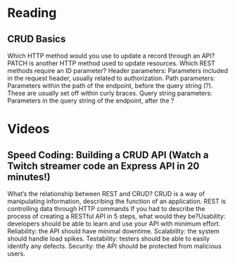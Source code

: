 # Reading

## CRUD Basics

Which HTTP method would you use to update a record through an API? PATCH is another HTTP method used to update resources.
Which REST methods require an ID parameter? Header parameters: Parameters included in the request header, usually related to authorization.
Path parameters: Parameters within the path of the endpoint, before the query string (?). These are usually set off within curly braces.
Query string parameters: Parameters in the query string of the endpoint, after the ?

# Videos

## Speed Coding: Building a CRUD API (Watch a Twitch streamer code an Express API in 20 minutes!)

What’s the relationship between REST and CRUD? CRUD is a way of manipulating information, describing the function of an application. REST is controlling data through HTTP commands
If you had to describe the process of creating a RESTful API in 5 steps, what would they be?Usability: developers should be able to learn and use your API with minimum effort.
Reliability: the API should have minimal downtime.
Scalability: the system should handle load spikes.
Testability: testers should be able to easily identify any defects.
Security: the API should be protected from malicious users.
